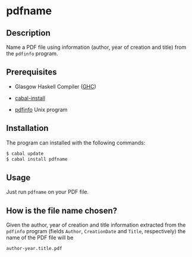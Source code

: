 pdfname
=======

Description
-----------

Name a PDF file using information (author, year of creation and title)
from the `pdfinfo` program.

Prerequisites
--------------

* Glasgow Haskell Compiler ([GHC](https://www.haskell.org/ghc/))

* [cabal-install](http://www.haskell.org/cabal/)

* [pdfinfo](http://linuxcommand.org/man_pages/pdfinfo1.html) Unix
  program

Installation
------------

The program can installed with the following commands:

```bash
$ cabal update
$ cabal install pdfname
```

Usage
-----

Just run `pdfname` on your PDF file.

How is the file name chosen?
---------------------------

Given the author, year of creation and title information extracted
from the `pdfinfo` program (fields `Author`, `CreationDate` and
`Title`, respectively) the name of the PDF file will be

```
author-year.title.pdf
```

where `author` and `title` are the strings obtained after making
certain substitutions (e.g. remove whitespace, translate non-ASCCI
characters and remove TeX/LaTeX specific information) to the
information shown by the `pdfinfo` program.

Example. Let's suppose that running `pdfinfo` on the file `foo.pdf`
shows the following (fictional and incomplete) information:

```bash
$ pdfinfo foo.pdf
Title:          Introducction to the <TEX>$\lambda$</TEX>-Calculus
Author:         Per Martin-Löf
CreationDate:   Fri Apr  9 07:14:01 2010
```

Now, running `pdfname` on that file will create the new file

```
/tmp/martin-lof-2010.introduction-to-the-lambda-calculus.pdf
```
